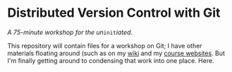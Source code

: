 # Distributed Version Control with Git
_A 75-minute workshop for the un_```init```_iated_.

This repository will contain files for a workshop on Git; I have other materials
floating around (such as on my [wiki](http://wiki.karlstolley.com/GitTutorial)
and my [course websites](http://courses.karlstolley.com/530/GitFu]). But I'm
finally getting around to condensing that work into one place. Here.
